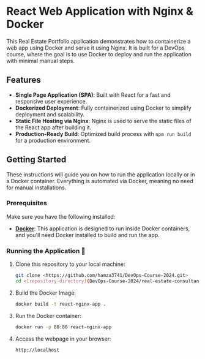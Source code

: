 # React Web Application with Nginx & Docker

This Real Estate Portfolio application demonstrates how to containerize a web app using Docker and serve it using Nginx. It is built for a DevOps course, where the goal is to use Docker to deploy and run the application with minimal manual steps.

## Features

- **Single Page Application (SPA)**: Built with React for a fast and responsive user experience.
- **Dockerized Deployment**: Fully containerized using Docker to simplify deployment and scalability.
- **Static File Hosting via Nginx**: Nginx is used to serve the static files of the React app after building it.
- **Production-Ready Build**: Optimized build process with `npm run build` for a production environment.


## Getting Started

These instructions will guide you on how to run the application locally or in a Docker container. Everything is automated via Docker, meaning no need for manual installations.

### Prerequisites

Make sure you have the following installed:

- **[Docker](https://www.docker.com/)**: This application is designed to run inside Docker containers, and you'll need Docker installed to build and run the app.

### Running the Application 🚀

1. Clone this repository to your local machine:

   ```bash
   git clone <https://github.com/hamza3741/DevOps-Course-2024.git>
   cd <[repository-directory](DevOps-Course-2024/real-estate-consultancy-app)>
   
2. Build the Docker Image:

   ```bash
   docker build -t react-nginx-app .

   
3. Run the Docker container:

   ```bash
   docker run -p 80:80 react-nginx-app

4. Access the webpage in your browser:

   ```bash
   http://localhost
